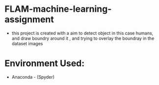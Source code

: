 # FLAM-machine-learning-assignment
 - this project is created with a aim to detect object in this case humans, and draw boundry around it , and trying to overlay the boundray in the dataset images
# Environment Used:
 - Anaconda - (Spyder)
